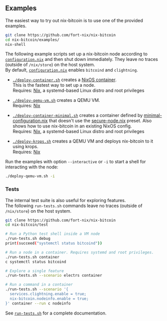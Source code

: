 Examples
---

The easiest way to try out nix-bitcoin is to use one of the provided examples.

```bash
git clone https://github.com/fort-nix/nix-bitcoin
cd nix-bitcoin/examples/
nix-shell
```

The following example scripts set up a nix-bitcoin node according to [`configuration.nix`](configuration.nix) and then
shut down immediately. They leave no traces (outside of `/nix/store`) on the host system.\
By default, [`configuration.nix`](configuration.nix) enables `bitcoind` and `clightning`.

- [`./deploy-container.sh`](deploy-container.sh) creates a [NixOS container](https://github.com/erikarvstedt/extra-container).\
  This is the fastest way to set up a node.\
  Requires: [Nix](https://nixos.org/), a systemd-based Linux distro and root privileges

- [`./deploy-qemu-vm.sh`](deploy-qemu-vm.sh) creates a QEMU VM.\
  Requires: [Nix](https://nixos.org/nix/)

- [`./deploy-container-minimal.sh`](deploy-container-minimal.sh) creates a
  container defined by [minimal-configuration.nix](minimal-configuration.nix) that
  doesn't use the [secure-node.nix](../modules/presets/secure-node.nix) preset.
  Also shows how to use nix-bitcoin in an existing NixOS config.\
  Requires: [Nix](https://nixos.org/), a systemd-based Linux distro and root privileges

- [`./deploy-krops.sh`](deploy-krops.sh) creates a QEMU VM and deploys
  nix-bitcoin to it using krops.\
  Requires: [Nix](https://nixos.org/nix/)

Run the examples with option `--interactive` or `-i` to start a shell for interacting with
the node:
```bash
./deploy-qemu-vm.sh -i
```

### Tests
The internal test suite is also useful for exploring features.\
The following `run-tests.sh` commands leave no traces (outside of `/nix/store`) on
the host system.

```bash
git clone https://github.com/fort-nix/nix-bitcoin
cd nix-bitcoin/test

# Run a Python test shell inside a VM node
./run-tests.sh debug
print(succeed("systemctl status bitcoind"))

# Run a node in a container. Requires systemd and root privileges.
./run-tests.sh container
c systemctl status bitcoind

# Explore a single feature
./run-tests.sh --scenario electrs container

# Run a command in a container
./run-tests.sh --scenario '{
  services.clightning.enable = true;
  nix-bitcoin.nodeinfo.enable = true;
}' container --run c nodeinfo
```
See [`run-tests.sh`](../test/run-tests.sh) for a complete documentation.

